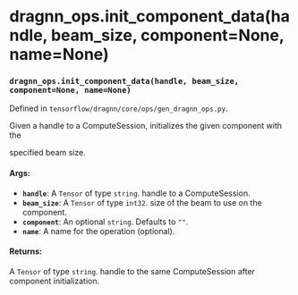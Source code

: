 # dragnn_ops.init_component_data(handle, beam_size, component=None, name=None)

### `dragnn_ops.init_component_data(handle, beam_size, component=None, name=None)`

Defined in `tensorflow/dragnn/core/ops/gen_dragnn_ops.py`.

Given a handle to a ComputeSession, initializes the given component with the

specified beam size.

#### Args:

*   <b>`handle`</b>: A `Tensor` of type `string`. handle to a ComputeSession.
*   <b>`beam_size`</b>: A `Tensor` of type `int32`. size of the beam to use on
    the component.
*   <b>`component`</b>: An optional `string`. Defaults to `""`.
*   <b>`name`</b>: A name for the operation (optional).

#### Returns:

A `Tensor` of type `string`. handle to the same ComputeSession after component
initialization.
